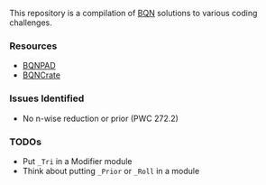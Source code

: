 This repository is a compilation of [BQN](mlochbaum.github.io/BQN) solutions to various coding challenges.

### Resources

* [BQNPAD](https://bqnpad.mechanize.systems/)
* [BQNCrate](https://mlochbaum.github.io/bqncrate/)

### Issues Identified

* No n-wise reduction or prior (PWC 272.2)

### TODOs

* Put `_Tri` in a Modifier module
* Think about putting `_Prior` or `_Roll` in a module
